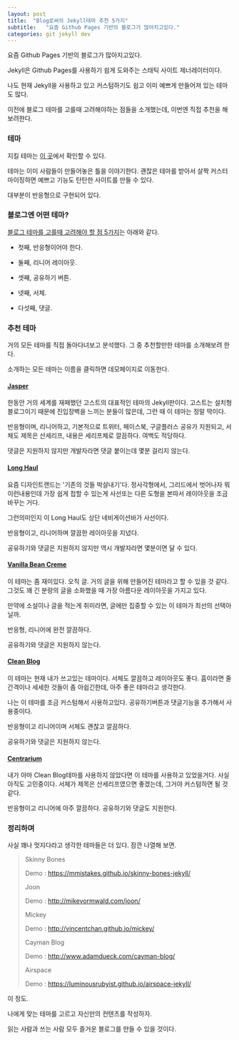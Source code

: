 ```yaml
---
layout: post
title:  "Blog로써의 Jekyll테마 추천 5가지"
subtitle:   "요즘 Github Pages 기반의 블로그가 많아지고있다."
categories: git jekyll dev
---
```


요즘 Github Pages 기반의 블로그가 많아지고있다.

Jekyll은 Github Pages를 사용하기 쉽게 도와주는 스태틱 사이트 제너레이터이다.

나도 현재 Jekyll을 사용하고 있고 커스텀하기도 쉽고 이미 예쁘게 만들어져 있는 테마도 많다.

이전에 블로그 테마를 고를때 고려해야하는 점들을 소개했는데, 이번엔 직접 추천을 해보려한다.

### 테마

지킬 테마는 [이 곳](http://jekyllthemes.org/)에서 확인할 수 있다.

테마는 이미 사람들이 만들어놓은 틀을 이야기한다. 괜찮은 테마를 받아서 살짝 커스터마이징하면 예쁘고 기능도 탄탄한 사이트를 만들 수 있다.

대부분이 반응형으로 구현되어 있다.

### 블로그엔 어떤 테마?

[블로그 테마를 고를때 고려해야 할 점 5가지](https://isme2n.github.io/git/jekyll/dev/2017/03/09/Blog-Jekyll)는 아래와 같다.

* 첫째, 반응형이어야 한다.

* 둘째, 리니어 레이아웃.

* 셋째, 공유하기 버튼.

* 넷째, 서체.

* 다섯째, 댓글.


### 추천 테마

거의 모든 테마를 직접 돌아다녀보고 분석했다. 그 중 추천할만한 테마를 소개해보려 한다.

소개하는 모든 테마는 이름을 클릭하면 데모페이지로 이동한다.

#### [Jasper](https://biomadeira.github.io/jasper/)

한동안 거의 세계를 재패했던 고스트의 대표적인 테마의 Jekyll판이다. 고스트는 설치형 블로그이기 때문에 진입장벽을 느끼는 분들이 많은데, 그런 때 이 테마는 정말 딱이다.

반응형이며, 리니어하고, 기본적으로 트위터, 페이스북, 구글플러스 공유가 지원되고, 서체도 제목은 산세리프, 내용은 세리프체로 깔끔하다. 여백도 적당하다.

댓글은 지원하지 않지만 개발자라면 댓글 붙이는데 몇분 걸리지 않는다.

#### [Long Haul](http://brianmaierjr.com/long-haul/)

요즘 디자인트랜드는 '기존의 것들 박살내기'다. 정사각형에서, 그리드에서 벗어나자 뭐 이런내용인데 가장 쉽게 접할 수 있는게 사선또는 다른 도형을 본따서 레이아웃을 조금 바꾸는 거다.

그런의미인지 이 Long Haul도 상단 네비게이션바가 사선이다.

반응형이고, 리니어하며 깔끔한 레이아웃을 지녔다.

공유하기와 댓글은 지원하지 않지만 역시 개발자라면 몇분이면 달 수 있다.

#### [Vanilla Bean Creme](http://richbray.me/frap/vbc/)

이 테마는 좀 재미있다. 오직 글. 거의 글을 위해 만들어진 테마라고 할 수 있을 것 같다. 그것도 꽤 긴 분량의 글을 소화했을 때 가장 아름다운 레이아웃을 가지고 있다.

만약에 소설이나 글을 적는게 취미라면, 글에만 집중할 수 있는 이 테마가 최선의 선택아닐까.

반응형, 리니어에 완전 깔끔하다.

공유하기와 댓글은 지원하지 않는다.

#### [Clean Blog](https://blackrockdigital.github.io/startbootstrap-clean-blog/)

이 테마는 현재 내가 쓰고있는 테마이다. 서체도 깔끔하고 레이아웃도 좋다. 흠이라면 줄간격이나 세세한 것들이 좀 아쉽긴한데, 아주 좋은 테마라고 생각한다.

나는 이 테마를 조금 커스텀해서 사용하고있다. 공유하기버튼과 댓글기능을 추가해서 사용중이다.

반응형이고 리니어이며 서체도 괜찮고 깔끔하다.

공유하기와 댓글은 지원하지 않는다.

#### [Centrarium](http://bencentra.com/centrarium/)

내가 아마 Clean Blog테마를 사용하지 않았다면 이 테마를 사용하고 있었을거다. 사실 아직도 고민중이다. 서체가 제목은 산세리프였으면 좋겠는데, 그거야 커스텀하면 될 것 같다.

반응형이고 리니어에 아주 깔끔하다. 공유하기와 댓글도 지원한다.



### 정리하며

사실 꽤나 멋지다라고 생각한 테마들은 더 있다. 잠깐 나열해 보면.

>Skinny Bones
>
>Demo : https://mmistakes.github.io/skinny-bones-jekyll/
>
>Joon
>
>Demo : http://mikevormwald.com/joon/
>
>Mickey
>
>Demo : http://vincentchan.github.io/mickey/
>
>Cayman Blog
>
>Demo : http://www.adamdueck.com/cayman-blog/
>
>Airspace
>
>Demo : https://luminousrubyist.github.io/airspace-jekyll/

이 정도.

나에게 맞는 테마를 고르고 자신만의 컨텐츠를 작성하자. 

읽는 사람과 쓰는 사람 모두 즐거운 블로그를 만들 수 있을 것이다.

